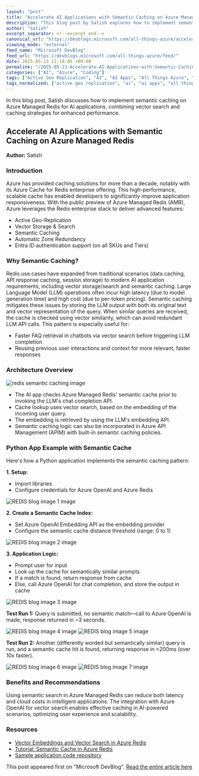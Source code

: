 ```yaml
---
layout: "post"
title: "Accelerate AI Applications with Semantic Caching on Azure Managed Redis"
description: "This blog post by Satish explores how to implement semantic caching for AI applications using Azure Managed Redis. It covers the benefits of vector search, integration with Azure OpenAI, typical use cases, architectural patterns, and provides sample code, highlighting improvements to application latency and cost efficiency."
author: "Satish"
excerpt_separator: <!--excerpt_end-->
canonical_url: "https://devblogs.microsoft.com/all-things-azure/accelerate-ai-applications-with-semantic-caching-on-azure-managed-redis/"
viewing_mode: "external"
feed_name: "Microsoft DevBlog"
feed_url: "https://devblogs.microsoft.com/all-things-azure/feed/"
date: 2025-05-13 21:18:06 +00:00
permalink: "/2025-05-13-Accelerate-AI-Applications-with-Semantic-Caching-on-Azure-Managed-Redis.html"
categories: ["AI", "Azure", "Coding"]
tags: ["Active Geo Replication", "AI", "AI Apps", "All Things Azure", "API Management", "Azure", "Azure Cache For Redis", "Azure Managed Redis", "Azure OpenAI", "Azure Redis", "Coding", "LLM", "News", "Python", "Redis", "Semantic Caching", "Vector Embeddings", "Vector Search", "Zone Redundancy"]
tags_normalized: ["active geo replication", "ai", "ai apps", "all things azure", "api management", "azure", "azure cache for redis", "azure managed redis", "azure openai", "azure redis", "coding", "llm", "news", "python", "redis", "semantic caching", "vector embeddings", "vector search", "zone redundancy"]
---
```


In this blog post, Satish discusses how to implement semantic caching on Azure Managed Redis for AI applications, combining vector search and caching strategies for enhanced performance.<!--excerpt_end-->

## Accelerate AI Applications with Semantic Caching on Azure Managed Redis

**Author:** Satish  

### Introduction

Azure has provided caching solutions for more than a decade, notably with its Azure Cache for Redis enterprise offering. This high-performance, scalable cache has enabled developers to significantly improve application responsiveness. With the public preview of Azure Managed Redis (AMR), Azure leverages the Redis enterprise stack to deliver advanced features:

- Active Geo-Replication
- Vector Storage & Search
- Semantic Caching
- Automatic Zone Redundancy
- Entra ID authentication support (on all SKUs and Tiers)

### Why Semantic Caching?

Redis use cases have expanded from traditional scenarios (data caching, API response caching, session storage) to modern AI application requirements, including vector storage/search and semantic caching. Large Language Model (LLM) operations often incur high latency (due to model generation time) and high cost (due to per-token pricing). Semantic caching mitigates these issues by storing the LLM output with both its original text and vector representation of the query. When similar queries are received, the cache is checked using vector similarity, which can avoid redundant LLM API calls. This pattern is especially useful for:

- Faster FAQ retrieval in chatbots via vector search before triggering LLM completion
- Reusing previous user interactions and context for more relevant, faster responses

### Architecture Overview

![redis semantic caching image](https://devblogs.microsoft.com/all-things-azure/wp-content/uploads/sites/83/2025/05/redis-semantic-caching-scaled.jpg)

- The AI app checks Azure Managed Redis' semantic cache prior to invoking the LLM's chat completion API.
- Cache lookup uses vector search, based on the embedding of the incoming user query.
- The embedding is retrieved by using the LLM's embedding API.
- Semantic caching logic can also be incorporated in Azure API Management (APIM) with built-in semantic caching policies.

### Python App Example with Semantic Cache

Here's how a Python application implements the semantic caching pattern:

**1. Setup:**

- Import libraries
- Configure credentials for Azure OpenAI and Azure Redis

![REDIS blog image 1 image](https://devblogs.microsoft.com/all-things-azure/wp-content/uploads/sites/83/2025/05/REDIS-blog-image-1.png)

**2. Create a Semantic Cache Index:**

- Set Azure OpenAI Embedding API as the embedding provider
- Configure the semantic cache distance threshold (range: 0 to 1)

![REDIS blog image 2 image](https://devblogs.microsoft.com/all-things-azure/wp-content/uploads/sites/83/2025/05/REDIS-blog-image-2.png)

**3. Application Logic:**

- Prompt user for input
- Look up the cache for semantically similar prompts
- If a match is found, return response from cache
- Else, call Azure OpenAI for chat completion, and store the output in cache

![REDIS blog image 3 image](https://devblogs.microsoft.com/all-things-azure/wp-content/uploads/sites/83/2025/05/REDIS-blog-image-3.png)

**Test Run 1:** Query is submitted, no semantic match—call to Azure OpenAI is made, response returned in ~3 seconds.

![REDIS blog image 4 image](https://devblogs.microsoft.com/all-things-azure/wp-content/uploads/sites/83/2025/05/REDIS-blog-image-4.png)
![REDIS blog image 5 image](https://devblogs.microsoft.com/all-things-azure/wp-content/uploads/sites/83/2025/05/REDIS-blog-image-5.png)

**Test Run 2:** Another (differently worded but semantically similar) query is run, and a semantic cache hit is found, returning response in <200ms (over 10x faster).

![REDIS blog image 6 image](https://devblogs.microsoft.com/all-things-azure/wp-content/uploads/sites/83/2025/05/REDIS-blog-image-6.png)
![REDIS blog image 7 image](https://devblogs.microsoft.com/all-things-azure/wp-content/uploads/sites/83/2025/05/REDIS-blog-image-7.png)

### Benefits and Recommendations

Using semantic search in Azure Managed Redis can reduce both latency and cloud costs in intelligent applications. The integration with Azure OpenAI for vector search enables effective caching in AI-powered scenarios, optimizing user experience and scalability.

### Resources

- [Vector Embeddings and Vector Search in Azure Redis](https://aka.ms/RedisVectorSimilarity)
- [Tutorial: Semantic Cache in Azure Redis](https://learn.microsoft.com/en-us/azure/redis/tutorial-semantic-cache)
- [Sample application code repository](https://github.com/sdadha/azureredis-semanticcache/tree/main)

This post appeared first on "Microsoft DevBlog". [Read the entire article here](https://devblogs.microsoft.com/all-things-azure/accelerate-ai-applications-with-semantic-caching-on-azure-managed-redis/)
